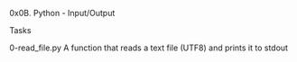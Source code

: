 0x0B. Python - Input/Output

Tasks


0-read_file.py  A function that reads a text file (UTF8) and prints it to stdout
